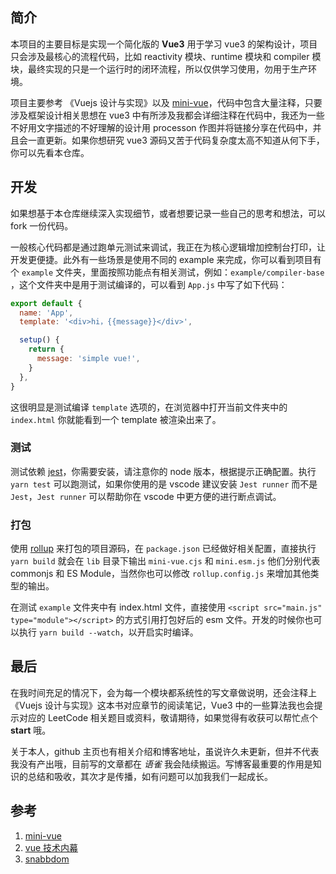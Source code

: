## 简介

本项目的主要目标是实现一个简化版的 **Vue3** 用于学习 vue3 的架构设计，项目只会涉及最核心的流程代码，比如 reactivity 模块、runtime 模块和 compiler 模块，最终实现的只是一个运行时的闭环流程，所以仅供学习使用，勿用于生产环境。

项目主要参考 《Vuejs 设计与实现》以及 [mini-vue](https://github.com/cuixiaorui/mini-vue)，代码中包含大量注释，只要涉及框架设计相关思想在 vue3 中有所涉及我都会详细注释在代码中，我还为一些不好用文字描述的不好理解的设计用 processon 作图并将链接分享在代码中，并且会一直更新。如果你想研究 vue3 源码又苦于代码复杂度太高不知道从何下手，你可以先看本仓库。

## 开发

如果想基于本仓库继续深入实现细节，或者想要记录一些自己的思考和想法，可以 fork 一份代码。

一般核心代码都是通过跑单元测试来调试，我正在为核心逻辑增加控制台打印，让开发更便捷。此外有一些场景是使用不同的 example 来完成，你可以看到项目有个 `example` 文件夹，里面按照功能点有相关测试，例如：`example/compiler-base` ，这个文件夹中是用于测试编译的，可以看到 `App.js` 中写了如下代码：

```javascript
export default {
  name: 'App',
  template: '<div>hi，{{message}}</div>',

  setup() {
    return {
      message: 'simple vue!',
    }
  },
}
```

这很明显是测试编译 `template` 选项的，在浏览器中打开当前文件夹中的 `index.html` 你就能看到一个 template 被渲染出来了。

### 测试

测试依赖 [jest](https://jestjs.io/)，你需要安装，请注意你的 node 版本，根据提示正确配置。执行 `yarn test` 可以跑测试，如果你使用的是 vscode 建议安装 `Jest runner` 而不是 `Jest`，`Jest runner` 可以帮助你在 vscode 中更方便的进行断点调试。

### 打包

使用 [rollup](https://rollupjs.org) 来打包的项目源码，在 `package.json` 已经做好相关配置，直接执行 `yarn build` 就会在 `lib` 目录下输出 `mini-vue.cjs` 和 `mini.esm.js` 他们分别代表 commonjs 和 ES Module，当然你也可以修改 `rollup.config.js` 来增加其他类型的输出。

在测试 `example` 文件夹中有 index.html 文件，直接使用 `<script src="main.js" type="module"></script>` 的方式引用打包好后的 esm 文件。开发的时候你也可以执行 `yarn build --watch`，以开启实时编译。

## 最后

在我时间充足的情况下，会为每一个模块都系统性的写文章做说明，还会注释上《Vuejs 设计与实现》这本书对应章节的阅读笔记，Vue3 中的一些算法我也会提示对应的 LeetCode 相关题目或资料，敬请期待，如果觉得有收获可以帮忙点个 **start** 哦。

关于本人，github 主页也有相关介绍和博客地址，虽说许久未更新，但并不代表我没有产出哦，目前写的文章都在 _语雀_ 我会陆续搬运。写博客最重要的作用是知识的总结和吸收，其次才是传播，如有问题可以加我我们一起成长。

## 参考

1. [mini-vue](https://github.com/cuixiaorui/mini-vue)
2. [vue 技术内幕](http://caibaojian.com/vue-design/art)
3. [snabbdom](https://github.com/snabbdom/snabbdom/blob/master/README-zh_CN.md)
